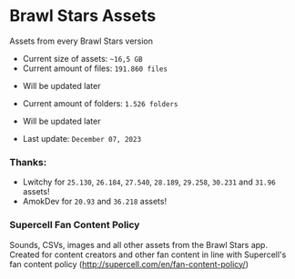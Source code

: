 # Brawl Stars Assets
Assets from every Brawl Stars version

* Current size of assets: `~16,5 GB`
* Current amount of files: `191.860 files` 
- Will be updated later
* Current amount of folders: `1.526 folders`
- Will be updated later

* Last update: `December 07, 2023`

### Thanks:
* Lwitchy for `25.130`, `26.184`, `27.540`, `28.189`, `29.258`, `30.231` and `31.96` assets!
* AmokDev for `20.93` and `36.218` assets!

### Supercell Fan Content Policy
Sounds, CSVs, images and all other assets from the Brawl Stars app. Created for content creators and other fan content in line with Supercell's fan content policy (http://supercell.com/en/fan-content-policy/)